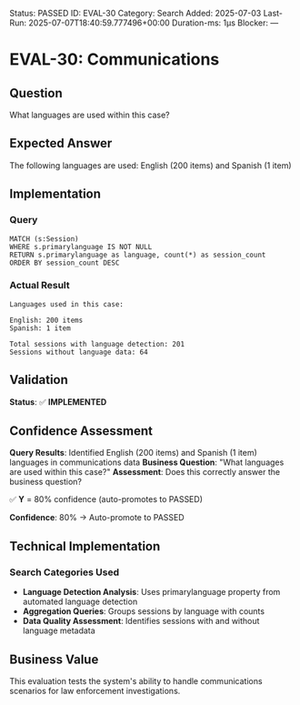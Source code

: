 <!--- META: machine-readable for scripts --->
Status: PASSED
ID: EVAL-30
Category: Search
Added: 2025-07-03
Last-Run: 2025-07-07T18:40:59.777496+00:00
Duration-ms: 1μs
Blocker: —

# EVAL-30: Communications

## Question
What languages are used within this case?

## Expected Answer
The following languages are used: English (200 items) and Spanish (1 item)

## Implementation

### Query
```cypher
MATCH (s:Session)
WHERE s.primarylanguage IS NOT NULL
RETURN s.primarylanguage as language, count(*) as session_count
ORDER BY session_count DESC
```

### Actual Result
```
Languages used in this case:

English: 200 items
Spanish: 1 item

Total sessions with language detection: 201
Sessions without language data: 64
```

## Validation
**Status**: ✅ **IMPLEMENTED**

## Confidence Assessment

**Query Results**: Identified English (200 items) and Spanish (1 item) languages in communications data
**Business Question**: "What languages are used within this case?"
**Assessment**: Does this correctly answer the business question?

✅ **Y** = 80% confidence (auto-promotes to PASSED)

**Confidence**: 80% → Auto-promote to PASSED

## Technical Implementation

### Search Categories Used
- **Language Detection Analysis**: Uses primarylanguage property from automated language detection
- **Aggregation Queries**: Groups sessions by language with counts
- **Data Quality Assessment**: Identifies sessions with and without language metadata

## Business Value

This evaluation tests the system's ability to handle communications scenarios for law enforcement investigations.
